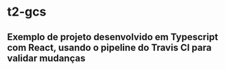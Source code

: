 # t2-gcs

## Exemplo de projeto desenvolvido em Typescript com React, usando o pipeline do Travis CI para validar mudanças
